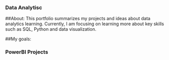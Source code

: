 ### Data Analytisc
##About:
This portfolio summarizes my projects and ideas about data analytics learning. 
Currently, I am focusing on learning more about key skills such as SQL, Python and data visualization.

##My goals: 

 
### PowerBI Projects


